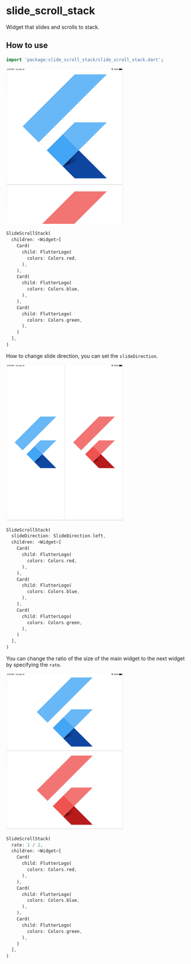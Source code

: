 # slide_scroll_stack

Widget that slides and scrolls to stack.

## How to use

```dart
import 'package:slide_scroll_stack/slide_scroll_stack.dart';
```

<p>
<img src="https://github.com/you0518/slide_scroll_stack/blob/master/screenshots/standard.jpg" width="320" />
</p>

```dart
SlideScrollStack(
  children: <Widget>[
    Card(
      child: FlutterLogo(
        colors: Colors.red,
      ),
    ),
    Card(
      child: FlutterLogo(
        colors: Colors.blue,
      ),
    ),
    Card(
      child: FlutterLogo(
        colors: Colors.green,
      ),
    )
  ],
)
```

How to change slide direction, you can set the `slideDirection`.

<p>
<img src="https://github.com/you0518/slide_scroll_stack/blob/master/screenshots/left.jpg" width="320" />
</p>

```dart
SlideScrollStack(
  slideDirection: SlideDirection.left,
  children: <Widget>[
    Card(
      child: FlutterLogo(
        colors: Colors.red,
      ),
    ),
    Card(
      child: FlutterLogo(
        colors: Colors.blue,
      ),
    ),
    Card(
      child: FlutterLogo(
        colors: Colors.green,
      ),
    )
  ],
)
```

You can change the ratio of the size of the main widget to the next widget by specifying the `rate`.

<p>
<img src="https://github.com/you0518/slide_scroll_stack/blob/master/screenshots/rate.jpg" width="320" />
</p>

```dart
SlideScrollStack(
  rate: 1 / 2,
  children: <Widget>[
    Card(
      child: FlutterLogo(
        colors: Colors.red,
      ),
    ),
    Card(
      child: FlutterLogo(
        colors: Colors.blue,
      ),
    ),
    Card(
      child: FlutterLogo(
        colors: Colors.green,
      ),
    )
  ],
)
```
